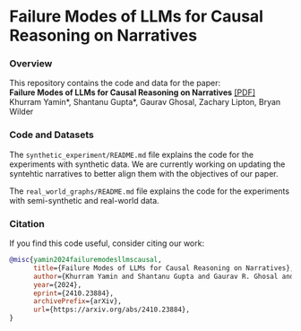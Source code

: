 # Failure Modes of LLMs for Causal Reasoning on Narratives

### Overview

This repository contains the code and data for the paper: <br>
__Failure Modes of LLMs for Causal Reasoning on Narratives__ [[PDF]](https://arxiv.org/pdf/2410.23884)
<br>
Khurram Yamin*, Shantanu Gupta*, Gaurav Ghosal, Zachary Lipton, Bryan Wilder


### Code and Datasets


The `synthetic_experiment/README.md` file explains the code for the experiments with synthetic data. We are currently working on updating the syntehtic narratives to better align them with the objectives of our paper.

The `real_world_graphs/README.md` file explains the code for the experiments with semi-synthetic
and real-world data.

### Citation

If you find this code useful, consider citing our work:
```bib
@misc{yamin2024failuremodesllmscausal,
      title={Failure Modes of LLMs for Causal Reasoning on Narratives}, 
      author={Khurram Yamin and Shantanu Gupta and Gaurav R. Ghosal and Zachary C. Lipton and Bryan Wilder},
      year={2024},
      eprint={2410.23884},
      archivePrefix={arXiv},
      url={https://arxiv.org/abs/2410.23884}, 
}
```

